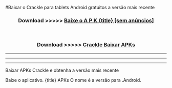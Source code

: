 #Baixar o Crackle   para tablets Android gratuitos a versão mais recente


<div align="center">
<h3>Download >>>>> <a href="https://pt-web.web.app/?pt= {title}">Baixe o A P K {title} [sem anúncios]</a></h3><br>

<h3>Download >>>>> <a href="https://pt-web.web.app/?pt= {title}">Crackle  Baixar APKs</a></h3>
</div>

----------------------------------------------------------

----------------------------------------------------------

----------------------------------------------------------

Baixar APKs Crackle  e obtenha a versão mais recente

Baixe o aplicativo. {title} APKs O nome é a versão para .Android.


